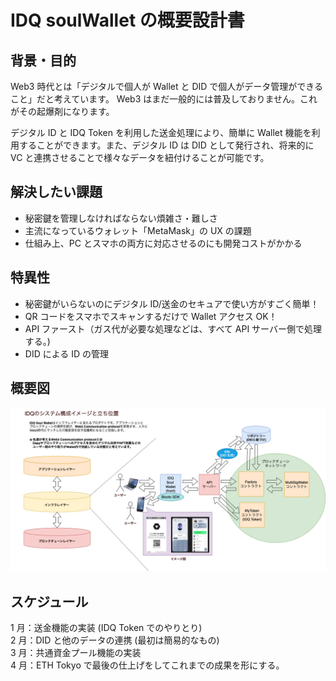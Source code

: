 # IDQ soulWallet の概要設計書

## 背景・目的

Web3 時代とは「デジタルで個人が Wallet と DID で個人がデータ管理ができること」だと考えています。
Web3 はまだ一般的には普及しておりません。これがその起爆剤になります。

デジタル ID と IDQ Token を利用した送金処理により、簡単に Wallet 機能を利用することができます。また、デジタル ID は DID として発行され、将来的に VC と連携させることで様々なデータを紐付けることが可能です。

## 解決したい課題

- 秘密鍵を管理しなければならない煩雑さ・難しさ
- 主流になっているウォレット「MetaMask」の UX の課題
- 仕組み上、PC とスマホの両方に対応させるのにも開発コストがかかる

## 特異性

- 秘密鍵がいらないのにデジタル ID/送金のセキュアで使い方がすごく簡単！
- QR コードをスマホでスキャンするだけで Wallet アクセス OK！
- API ファースト（ガス代が必要な処理などは、すべて API サーバー側で処理する。)
- DID による ID の管理

## 概要図

<img src="./../img/IDQ-システム構成図.drawio.png">

## スケジュール

1 月：送金機能の実装 (IDQ Token でのやりとり)  
2 月：DID と他のデータの連携 (最初は簡易的なもの)  
3 月：共通資金プール機能の実装  
4 月：ETH Tokyo で最後の仕上げをしてこれまでの成果を形にする。
